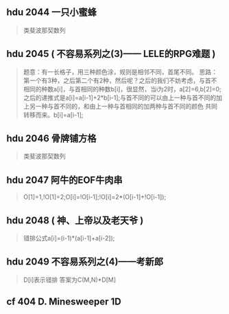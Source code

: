 ## hdu 2044 一只小蜜蜂
>类斐波那契数列

## hdu 2045 ( 不容易系列之(3)—— LELE的RPG难题 ) 
>题意：有一长格子，用三种颜色涂，规则是相邻不同，首尾不同。
>思路：第一个有3种，之后第二个有2种，然后呢？之后的我们不妨考虑，与首不相同的种数a[i]，与首相同的种数b[i]，很显然，当i为2时，a[2]=6,b[2]=0;之后的递推式是a[i]=a[i-1]+2*b[i-1];与首不同的可以由上一种与首不同的加上另一种与首不同的，和由上一种与首相同的加两种与首不同的颜色 共同转移而来。b[i]=a[i-1];

## hdu 2046 骨牌铺方格
>类斐波那契数列

## hdu 2047 阿牛的EOF牛肉串
>O[1]=1,!O[1]=2;O[i]=!O[i-1];!O[i]=2*(O[i-1]+!O[i-1]);

## hdu 2048 ( 神、上帝以及老天爷 )  
>错排公式a[i]=(i-1)*(a[i-1]+a[i-2]);

## hdu 2049 不容易系列之(4)——考新郎
>D[i]表示错排 答案为C(M,N)*D[M]

## cf 404 D. Minesweeper 1D
